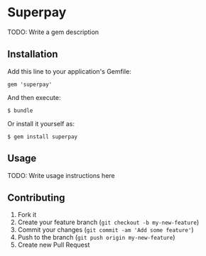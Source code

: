 # Superpay

TODO: Write a gem description

## Installation

Add this line to your application's Gemfile:

    gem 'superpay'

And then execute:

    $ bundle

Or install it yourself as:

    $ gem install superpay

## Usage

TODO: Write usage instructions here

## Contributing

1. Fork it
2. Create your feature branch (`git checkout -b my-new-feature`)
3. Commit your changes (`git commit -am 'Add some feature'`)
4. Push to the branch (`git push origin my-new-feature`)
5. Create new Pull Request
